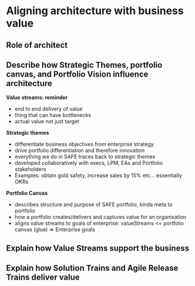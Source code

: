 # Aligning architecture with business value

## Role of architect

## Describe how Strategic Themes, portfolio canvas, and Portfolio Vision influence architecture
**Value streams: reminder**
* end to end delivery of value
* thing that can have bottlenecks
* actual value not just target 

**Strategic themes**
* differentiate business objectives from enterprise strategy
* drive portfolio differentiation and therefore innovation
* everything we do in SAFE traces back to strategic themes
* developed collaboratively with execs, LPM, EAs and Portfolio stakeholders
* Examples: obtain gold safety, increase sales by 15% etc... essentially OKRs

**Portfolio Canvas**
* describes structure and purpose of SAFE portfolio, kinda meta to portfolio
* how a portfolio creates/delivers and captures value for an organisation
* aligns value streams to goals of enterprise: valueStreams <= portfolio canvas (glue) => Enterprise goals 

## Explain how Value Streams support the business

## Explain how Solution Trains and Agile Release Trains deliver value
